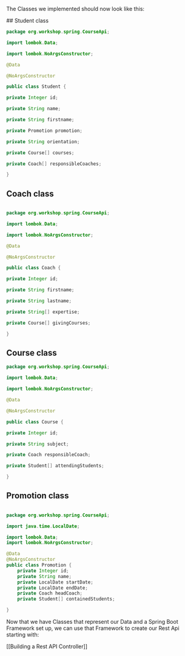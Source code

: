 The Classes we implemented should now look like this:

\## Student class

``` java
package org.workshop.spring.CourseApi;

import lombok.Data;

import lombok.NoArgsConstructor;

@Data

@NoArgsConstructor

public class Student {

private Integer id;

private String name;

private String firstname;

private Promotion promotion;

private String orientation;

private Course[] courses;

private Coach[] responsibleCoaches;

}
```

## Coach class

``` java

package org.workshop.spring.CourseApi;

import lombok.Data;

import lombok.NoArgsConstructor;

@Data

@NoArgsConstructor

public class Coach {

private Integer id;

private String firstname;

private String lastname;

private String[] expertise;

private Course[] givingCourses;

}
```

## Course class

``` java
package org.workshop.spring.CourseApi;

import lombok.Data;

import lombok.NoArgsConstructor;

@Data

@NoArgsConstructor

public class Course {

private Integer id;

private String subject;

private Coach responsibleCoach;

private Student[] attendingStudents;

}
```

## Promotion class

``` java

package org.workshop.spring.CourseApi;

import java.time.LocalDate;

import lombok.Data;
import lombok.NoArgsConstructor;

@Data
@NoArgsConstructor
public class Promotion {
    private Integer id;
    private String name;
    private LocalDate startDate;
    private LocalDate endDate;
    private Coach headCoach;
    private Student[] containedStudents;

}
```

Now that we have Classes that represent our Data and a Spring Boot Framework set up, we can use that Framework to create our Rest Api starting with:

\[\[Building a Rest API Controller\]\]
